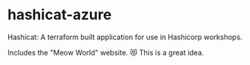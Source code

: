 # hashicat-azure
Hashicat: A terraform built application for use in Hashicorp workshops.

Includes the "Meow World" website. 😻
This is a great idea.